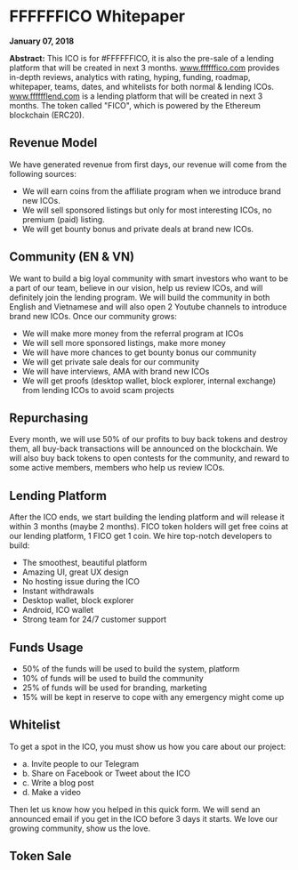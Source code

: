 <h1>FFFFFFICO Whitepaper</h1>

<strong>January 07, 2018</strong>

<strong>Abstract:</strong> This ICO is for #FFFFFFICO, it is also the pre-sale of a lending platform that will be created in next 3 months. <a target="_blank" href="https://www.ffffffico.com">www.ffffffico.com</a> provides in-depth reviews, analytics with rating, hyping, funding, roadmap, whitepaper, teams, dates, and whitelists for both normal & lending ICOs. <a target="_blank" href="https://www.fffffflend.com">www.fffffflend.com</a> is a lending platform that will be created in next 3 months. The token called "FICO", which is powered by the Ethereum blockchain (ERC20).

<h2>Revenue Model</h2>

We have generated revenue from first days, our revenue will come from the following sources: 

<ul>
  <li>We will earn coins from the affiliate program when we introduce brand new ICOs.</li>
  <li>We will sell sponsored listings but only for most interesting ICOs, no premium (paid) listing.</li>
  <li>We will get bounty bonus and private deals at brand new ICOs.</li>
</ul>

<h2>Community (EN & VN)</h2>

We want to build a big loyal community with smart investors who want to be a part of our team, believe in our vision, help us review ICOs, and will definitely join the lending program. We will build the community in both English and Vietnamese and will also open 2 Youtube channels to introduce brand new ICOs. Once our community grows:
<ul>
  <li>We will make more money from the referral program at ICOs</li>
  <li>We will sell more sponsored listings, make more money</li>
  <li>We will have more chances to get bounty bonus our community</li>
  <li>We will get private sale deals for our community</li>
  <li>We will have interviews, AMA with brand new ICOs</li>
  <li>We will get proofs (desktop wallet, block explorer, internal exchange) from lending ICOs to avoid scam projects</li>
</ul>

<h2>Repurchasing</h2>

Every month, we will use 50% of our profits to buy back tokens and destroy them, all buy-back transactions will be announced on the blockchain. We will also buy back tokens to open contests for the community, and reward to some active members, members who help us review ICOs.

<h2>Lending Platform</h2>

After the ICO ends, we start building the lending platform and will release it within 3 months (maybe 2 months). FICO token holders will get free coins at our lending platform, 1 FICO get 1 coin. We hire top-notch developers to build:

<ul>
  <li>The smoothest, beautiful platform</li>
  <li>Amazing UI, great UX design</li>
  <li>No hosting issue during the ICO</li>
  <li>Instant withdrawals</li>
  <li>Desktop wallet, block explorer</li>
  <li>Android, ICO wallet</li>
  <li>Strong team for 24/7 customer support</li>
</ul>

<h2>Funds Usage</h2>

<ul>
  <li>50% of the funds will be used to build the system, platform</li>
  <li>10% of funds will be used to build the community</li>
  <li>25% of funds will be used for branding, marketing</li>
  <li>15% will be kept in reserve to cope with any emergency might come up</li>
</ul>

<h2>Whitelist</h2>

To get a spot in the ICO, you must show us how you care about our project:

<ul>
  <li>a. Invite people to our Telegram</li>
  <li>b. Share on Facebook or Tweet about the ICO</li>
  <li>c. Write a blog post</li>
  <li>d. Make a video</li>
</ul>
Then let us know how you helped in this quick form. We will send an announced email if you get in the ICO before 3 days it starts. We love our growing community, show us the love.

<h2>Token Sale</h2>
